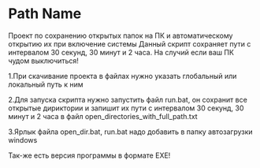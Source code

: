 
# Path Name

Проект по сохранению открытых папок на ПК и автоматическому открытию их при включение системы
 Данный скрипт сохраняет пути с интервалом 30 секунд, 30 минут и 2 часа. На случий если ваш ПК чудом выключиться! 
 
 1.При скачивание проекта в файлах нужно указать глобальный или локальный путь к ним
 
 2.Для запуска скрипта нужно запустить файл run.bat, он сохранит все открытые дириктории и запишит их пути с интервалом 30 секунд, 30 минут и 2 часа в файл open_directories_with_full_path.txt
 
 3.Ярлык файла open_dir.bat, run.bat надо добавить в папку автозагрузки windows

 Так-же есть версия программы в формате EXE!
